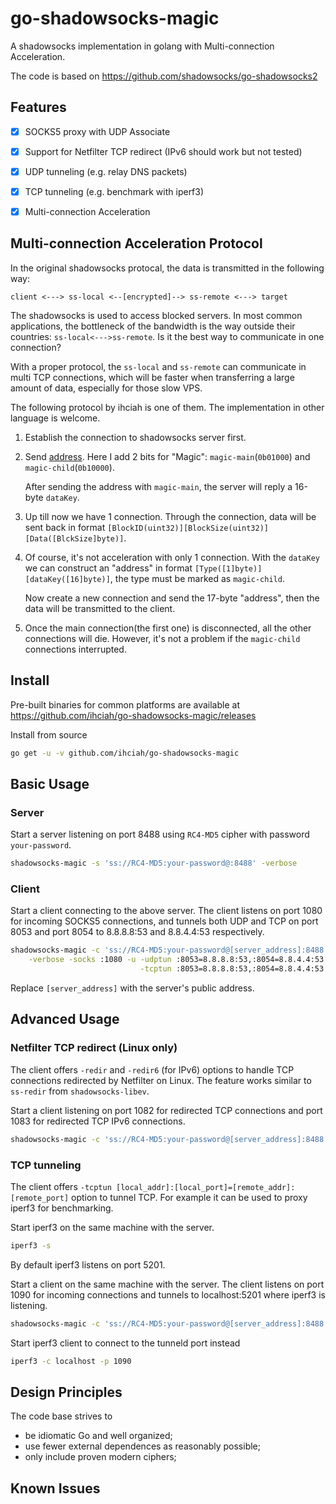 # go-shadowsocks-magic

A shadowsocks implementation in golang with Multi-connection Acceleration.

The code is based on https://github.com/shadowsocks/go-shadowsocks2

## Features

- [x] SOCKS5 proxy with UDP Associate
- [x] Support for Netfilter TCP redirect (IPv6 should work but not tested)
- [x] UDP tunneling (e.g. relay DNS packets)
- [x] TCP tunneling (e.g. benchmark with iperf3)
- [x] Multi-connection Acceleration


## Multi-connection Acceleration Protocol
In the original shadowsocks protocal, the data is transmitted in the following way:

`client <---> ss-local <--[encrypted]--> ss-remote <---> target`

The shadowsocks is used to access blocked servers.
In most common applications, the bottleneck of the bandwidth is the way outside their countries: `ss-local<--->ss-remote`.
Is it the best way to communicate in one connection? 

With a proper protocol, the `ss-local` and `ss-remote` can communicate in multi TCP connections, 
which will be faster when transferring a large amount of data, especially for those slow VPS.

The following protocol by ihciah is one of them. The implementation in other language is welcome.

1. Establish the connection to shadowsocks server first.
2. Send [address](https://shadowsocks.org/en/spec/Protocol.html). 
Here I add 2 bits for "Magic": `magic-main`(`0b01000`) and `magic-child`(`0b10000`).

    After sending the address with `magic-main`, the server will reply a 16-byte `dataKey`.
3. Up till now we have 1 connection. 
Through the connection, data will be sent back in format `[BlockID(uint32)][BlockSize(uint32)][Data([BlckSize]byte)]`.
4. Of course, it's not acceleration with only 1 connection. 
With the `dataKey` we can construct an "address" in format `[Type([1]byte)][dataKey([16]byte)]`, 
the type must be marked as `magic-child`.

    Now create a new connection and send the 17-byte "address", 
    then the data will be transmitted to the client.
5. Once the main connection(the first one) is disconnected, 
all the other connections will die. 
However, it's not a problem if the `magic-child` connections interrupted.
   


## Install

Pre-built binaries for common platforms are available at https://github.com/ihciah/go-shadowsocks-magic/releases

Install from source

```sh
go get -u -v github.com/ihciah/go-shadowsocks-magic
```


## Basic Usage

### Server

Start a server listening on port 8488 using `RC4-MD5` cipher with password `your-password`.

```sh
shadowsocks-magic -s 'ss://RC4-MD5:your-password@:8488' -verbose
```


### Client

Start a client connecting to the above server. The client listens on port 1080 for incoming SOCKS5 
connections, and tunnels both UDP and TCP on port 8053 and port 8054 to 8.8.8.8:53 and 8.8.4.4:53 
respectively. 

```sh
shadowsocks-magic -c 'ss://RC4-MD5:your-password@[server_address]:8488' \
    -verbose -socks :1080 -u -udptun :8053=8.8.8.8:53,:8054=8.8.4.4:53 \
                             -tcptun :8053=8.8.8.8:53,:8054=8.8.4.4:53
```

Replace `[server_address]` with the server's public address.


## Advanced Usage


### Netfilter TCP redirect (Linux only)

The client offers `-redir` and `-redir6` (for IPv6) options to handle TCP connections 
redirected by Netfilter on Linux. The feature works similar to `ss-redir` from `shadowsocks-libev`.


Start a client listening on port 1082 for redirected TCP connections and port 1083 for redirected
TCP IPv6 connections.

```sh
shadowsocks-magic -c 'ss://RC4-MD5:your-password@[server_address]:8488' -redir :1082 -redir6 :1083
```


### TCP tunneling

The client offers `-tcptun [local_addr]:[local_port]=[remote_addr]:[remote_port]` option to tunnel TCP.
For example it can be used to proxy iperf3 for benchmarking.

Start iperf3 on the same machine with the server.

```sh
iperf3 -s
```

By default iperf3 listens on port 5201.

Start a client on the same machine with the server. The client listens on port 1090 for incoming connections
and tunnels to localhost:5201 where iperf3 is listening.

```sh
shadowsocks-magic -c 'ss://RC4-MD5:your-password@[server_address]:8488' -tcptun :1090=localhost:5201
```

Start iperf3 client to connect to the tunneld port instead

```sh
iperf3 -c localhost -p 1090
```


## Design Principles

The code base strives to

- be idiomatic Go and well organized;
- use fewer external dependences as reasonably possible;
- only include proven modern ciphers;

## Known Issues

